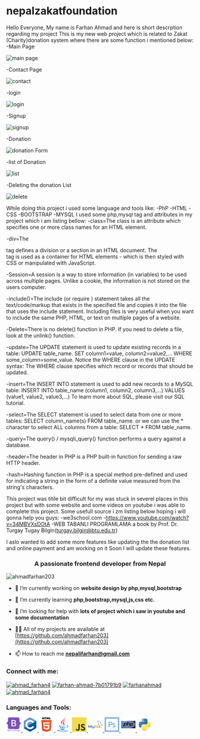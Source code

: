 # nepalzakatfoundation
Hello Everyone,
My name is Farhan Ahmad and here is short descrption regarding my project 
This is my new web project  which is related to Zakat (Charity)donation system where there are some function i mentioned below:</br>
-Main Page



![main page](https://user-images.githubusercontent.com/76876116/174499312-c747e7ad-8332-4ea4-8acf-bb004c607e10.jpg)


-Contact Page


![contact](https://user-images.githubusercontent.com/76876116/174499833-04bd662f-35a5-4dc9-83fe-bc1fc427a3d5.jpg)

-login

![login](https://user-images.githubusercontent.com/76876116/174499841-5505f91b-9af3-447b-8209-a35d1a03ee41.jpg)

-Signup

![signup](https://user-images.githubusercontent.com/76876116/174499857-a524545c-1aa4-4516-9b0c-498d67f44924.jpg)

-Donation


![donation](https://user-images.githubusercontent.com/76876116/174499874-d2e341ed-69be-47e0-9b4d-0c2b096c7db9.jpg)
Form

-list of Donation

![list](https://user-images.githubusercontent.com/76876116/174499884-12630b7b-4f54-4c8b-8e87-c46d8635c958.jpg)



-Deleting the donation List


![delete](https://user-images.githubusercontent.com/76876116/174499902-311fa7ee-63b2-4464-bdbe-c7c760edc805.jpg)

While doing this project i used some language and tools like:
-PhP
-HTML
-CSS
-BOOTSTRAP
-MYSQL
I used some php,mysql tag and attributes in  my project which i am listing bellow:
-class=The class is an attribute which specifies one or more class names for an HTML element.

-div=The <div> tag defines a division or a section in an HTML document. The <div> tag is used as a container for HTML elements - which is then styled with CSS or manipulated with JavaScript.
  
-Session=A session is a way to store information (in variables) to be used across multiple pages. Unlike a cookie, the information is not stored on the users computer.
  
-include()=The include (or require ) statement takes all the text/code/markup that exists in the specified file and copies it into the file that uses the include statement. Including files is very useful when you want to include the same PHP, HTML, or text on multiple pages of a website.
  
-Delete=There is no delete() function in PHP. If you need to delete a file, look at the unlink() function.
  
-update=The UPDATE statement is used to update existing records in a table: UPDATE table_name. SET column1=value, column2=value2,... WHERE some_column=some_value. Notice the WHERE clause in the UPDATE syntax: The WHERE clause specifies which record or records that should be updated.
  
-insert=The INSERT INTO statement is used to add new records to a MySQL table: INSERT INTO table_name (column1, column2, column3,...) VALUES (value1, value2, value3,...) To learn more about SQL, please visit our SQL tutorial.
  
-select=The SELECT statement is used to select data from one or more tables: SELECT column_name(s) FROM table_name. or we can use the * character to select ALL columns from a table: SELECT * FROM table_name. 
  
-query=The query() / mysqli_query() function performs a query against a database.
  
-header=The header in PHP is a PHP built-in function for sending a raw HTTP header.
  
-hash=Hashing function in PHP is a special method pre-defined and used for indicating a string in the form of a definite value measured from the string's characters.
  
  
  

This project was titile bit difficult for my was stuck in severel places in this project but with some website and some videos on youtube i was able to complete this project. Some usefull source i zm listing below hoping i will gonna help you guys:
-we3school.com
-https://www.youtube.com/watch?v=34MBVXsDOtA
-WEB TABANLI PROGRAMLAMA a book by Prof. Dr. Turgay Tugay Bilgin(turgay.bilgin@btu.edu.tr)





I aslo wanted to add some more features like updating the the donation list and online payment and am working on it Soon I will update these features.






<h3 align="center">A passionate frontend developer from Nepal</h3>

<p align="left"> <img src="https://komarev.com/ghpvc/?username=ahmadfarhan203&label=Profile%20views&color=0e75b6&style=flat" alt="ahmadfarhan203" /> </p>

- 🔭 I’m currently working on **website design by php,mysql,bootstrap**

- 🌱 I’m currently learning **php,bootstrap,mysql,js,css etc.**

- 🤝 I’m looking for help with **lots of project which i saw in youtube and some documentation**

- 👨‍💻 All of my projects are available at [https://github.com/ahmadfarhan203](https://github.com/ahmadfarhan203)

- 📫 How to reach me **nepalifarhan@gmail.com**

<h3 align="left">Connect with me:</h3>
<p align="left">
<a href="https://twitter.com/ahmad_farhan4" target="blank"><img align="center" src="https://raw.githubusercontent.com/rahuldkjain/github-profile-readme-generator/master/src/images/icons/Social/twitter.svg" alt="ahmad_farhan4" height="30" width="40" /></a>
<a href="https://linkedin.com/in/farhan-ahmad-7b01791b9" target="blank"><img align="center" src="https://raw.githubusercontent.com/rahuldkjain/github-profile-readme-generator/master/src/images/icons/Social/linked-in-alt.svg" alt="farhan-ahmad-7b01791b9" height="30" width="40" /></a>
<a href="https://fb.com/farhanahmad" target="blank"><img align="center" src="https://raw.githubusercontent.com/rahuldkjain/github-profile-readme-generator/master/src/images/icons/Social/facebook.svg" alt="farhanahmad" height="30" width="40" /></a>
<a href="https://instagram.com/ahmad_farhan4" target="blank"><img align="center" src="https://raw.githubusercontent.com/rahuldkjain/github-profile-readme-generator/master/src/images/icons/Social/instagram.svg" alt="ahmad_farhan4" height="30" width="40" /></a>
</p>

<h3 align="left">Languages and Tools:</h3>
<p align="left"> <a href="https://getbootstrap.com" target="_blank" rel="noreferrer"> <img src="https://raw.githubusercontent.com/devicons/devicon/master/icons/bootstrap/bootstrap-plain-wordmark.svg" alt="bootstrap" width="40" height="40"/> </a> <a href="https://www.cprogramming.com/" target="_blank" rel="noreferrer"> <img src="https://raw.githubusercontent.com/devicons/devicon/master/icons/c/c-original.svg" alt="c" width="40" height="40"/> </a> <a href="https://www.w3.org/html/" target="_blank" rel="noreferrer"> <img src="https://raw.githubusercontent.com/devicons/devicon/master/icons/html5/html5-original-wordmark.svg" alt="html5" width="40" height="40"/> </a> <a href="https://www.java.com" target="_blank" rel="noreferrer"> <img src="https://raw.githubusercontent.com/devicons/devicon/master/icons/java/java-original.svg" alt="java" width="40" height="40"/> </a> <a href="https://developer.mozilla.org/en-US/docs/Web/JavaScript" target="_blank" rel="noreferrer"> <img src="https://raw.githubusercontent.com/devicons/devicon/master/icons/javascript/javascript-original.svg" alt="javascript" width="40" height="40"/> </a> <a href="https://www.mysql.com/" target="_blank" rel="noreferrer"> <img src="https://raw.githubusercontent.com/devicons/devicon/master/icons/mysql/mysql-original-wordmark.svg" alt="mysql" width="40" height="40"/> </a> <a href="https://www.photoshop.com/en" target="_blank" rel="noreferrer"> <img src="https://raw.githubusercontent.com/devicons/devicon/master/icons/photoshop/photoshop-line.svg" alt="photoshop" width="40" height="40"/> </a> <a href="https://www.php.net" target="_blank" rel="noreferrer"> <img src="https://raw.githubusercontent.com/devicons/devicon/master/icons/php/php-original.svg" alt="php" width="40" height="40"/> </a> <a href="https://www.python.org" target="_blank" rel="noreferrer"> <img src="https://raw.githubusercontent.com/devicons/devicon/master/icons/python/python-original.svg" alt="python" width="40" height="40"/> </a> </p>

